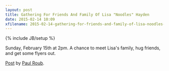 ```yaml
---
layout: post
title: Gathering For Friends And Family Of Lisa "Noodles" Hayden
date: 2015-02-14 10:09
xfilename: 2015-02-14-gathering-for-friends-and-family-of-lisa-noodles-hayden.markdown
---
```

{% include JB/setup %}

Sunday, February 15th at 2pm. A chance to meet Lisa's family, hug friends, and get some flyers out.

<div id="fb-root"></div> <script>(function(d, s, id) { var js, fjs = d.getElementsByTagName(s)[0]; if (d.getElementById(id)) return; js = d.createElement(s); js.id = id; js.src = "//connect.facebook.net/en_US/all.js#xfbml=1"; fjs.parentNode.insertBefore(js, fjs); }(document, 'script', 'facebook-jssdk'));</script><div class="fb-post" data-href="https://www.facebook.com/paul.roub/posts/10152589164111573" data-width="466"><div class="fb-xfbml-parse-ignore"><a href="https://www.facebook.com/paul.roub/posts/10152589164111573">Post</a> by <a href="https://www.facebook.com/paul.roub">Paul Roub</a>.</div></div>


